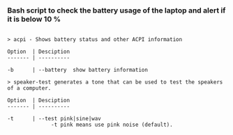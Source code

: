 ### Bash script to check the battery usage of the laptop and alert if it is below 10 %
```

> acpi - Shows battery status and other ACPI information

Option  | Desciption
------- | ----------

-b      | --battery  show battery information

> speaker-test generates a tone that can be used to test the speakers of a computer.

Option  | Desciption
------- | ----------

-t      | --test pink|sine|wav
              -t pink means use pink noise (default).



